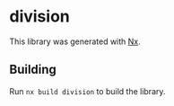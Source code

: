 # division

This library was generated with [Nx](https://nx.dev).

## Building

Run `nx build division` to build the library.
